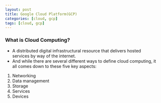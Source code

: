 ```yaml
---
layout: post
title: Google Cloud Platform(GCP)
categories: [cloud, gcp]
tags: [cloud, gcp]
---
```


### What is Cloud Computing?

- A distributed digital infrastructural resource that delivers hosted services by way of the internet.
- And while there are several different ways to define cloud computing, it all comes down to these five key aspects:

1. Networking
2. Data management
3. Storage
4. Services
5. Devices
